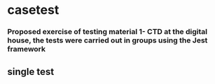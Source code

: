 # casetest
### Proposed exercise of testing material 1- CTD at the digital house, the tests were carried out in groups using the Jest framework
## single test
